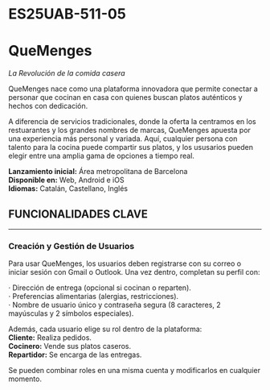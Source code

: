 # ES25UAB-511-05


# QueMenges
_La Revolución de la comida casera_    

QueMenges nace como una plataforma innovadora que permite conectar a personar que cocinan en casa con quienes buscan platos auténticos y hechos con dedicación.

A diferencia de servicios tradicionales, donde la oferta la centramos en los restuarantes y los grandes nombres de marcas, QueMenges apuesta por una experiencia más personal y variada. Aquí, cualquier persona con talento para la cocina puede compartir sus platos, y los ususarios pueden elegir entre una amplia gama de opciones a tiempo real.

__Lanzamiento inicial:__ Área metropolitana de Barcelona  
__Disponible en:__ Web, Android e iOS  
__Idiomas:__ Catalán, Castellano, Inglés  

## FUNCIONALIDADES CLAVE 
___

### Creación y Gestión de Usuarios
Para usar QueMenges, los usuarios deben registrarse con su correo o iniciar sesión con Gmail o Outlook. Una vez dentro, completan su perfil con:

· Dirección de entrega (opcional si cocinan o reparten).  
· Preferencias alimentarias (alergias, restricciones).   
· Nombre de usuario único y contraseña segura (8 caracteres, 2 mayúsculas y 2 símbolos especiales).

Además, cada usuario elige su rol dentro de la plataforma:    
__Cliente:__ Realiza pedidos.  
__Cocinero:__ Vende sus platos caseros.  
__Repartidor:__ Se encarga de las entregas.  

Se pueden combinar roles en una misma cuenta y modificarlos en cualquier momento.


